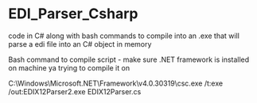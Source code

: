 # EDI_Parser_Csharp
code in C# along with bash commands to compile into an .exe that will parse a edi file into an C# object in memory


Bash command to compile script - make sure .NET framework is installed on machine ya trying to compile it on

C:\Windows\Microsoft.NET\Framework\v4.0.30319\csc.exe /t:exe /out:EDIX12Parser2.exe EDIX12Parser.cs